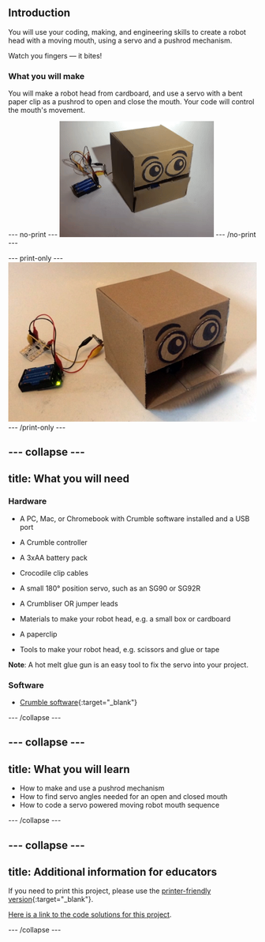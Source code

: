 ## Introduction

You will use your coding, making, and engineering skills to create a robot head with a moving mouth, using a servo and a pushrod mechanism. 

Watch you fingers &mdash; it bites!

### What you will make

You will make a robot head from cardboard, and use a servo with a bent paper clip as a pushrod to open and close the mouth. Your code will control the mouth's movement.

--- no-print ---
![Completed robot head project](images/randomSequenceSelect_completedTask.gif)
--- /no-print ---

--- print-only ---
![Completed robot head project](images/randomSequence_completedTask.png)
--- /print-only ---

--- collapse ---
---
title: What you will need
---
### Hardware

+ A PC, Mac, or Chromebook with Crumble software installed and a USB port

+ A Crumble controller
+ A 3xAA battery pack
+ Crocodile clip cables

+ A small 180° position servo, such as an SG90 or SG92R
+ A Crumbliser OR jumper leads

+ Materials to make your robot head, e.g. a small box or cardboard
+ A paperclip
+ Tools to make your robot head, e.g. scissors and glue or tape

**Note**: A hot melt glue gun is an easy tool to fix the servo into your project.

### Software

+ [Crumble software](https://redfernelectronics.co.uk/crumble-software/){:target="_blank"}

--- /collapse ---

--- collapse ---
---
title: What you will learn
---

+ How to make and use a pushrod mechanism
+ How to find servo angles needed for an open and closed mouth
+ How to code a servo powered moving robot mouth sequence

--- /collapse ---

--- collapse ---
---
title: Additional information for educators
---

If you need to print this project, please use the [printer-friendly version](https://projects.raspberrypi.org/en/projects/make-crumble-robot-heady/print){:target="_blank"}.

[Here is a link to the code solutions for this project](http://rpf.io/p/en/make-crumble-robot-head-get).

--- /collapse ---
